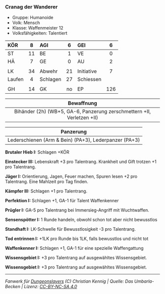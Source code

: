 ### Cranag der Wanderer

- Gruppe: Humanoide
- Volk: Mensch
- Klasse: Waffenmeister 12
- Volksfähigkeiten: Talentiert

| KÖR    |  8  | AGI      |  6  | GEI        |  6  |
| :----- | :-: | :------- | :-: | :--------- | :-: |
| ST     | 11  | BE       |  1  | VE         |  0  |
| HÄ     |  7  | GE       |  0  | AU         |  2  |
|        |     |          |     |            |     |
| LK     | 34  | Abwehr   | 21  | Initiative |  7  |
| Laufen |  4  | Schlagen | 27  | Schiessen  |     |
|        |     |          |     |            |     |
| GH     | 14  | GK       | no  | EP         | 126 |

|                               Bewaffnung                               |
| :--------------------------------------------------------------------: |
| Bihänder (2h) (WB+5, GA-6, Panzerung zerschmettern +II, Verletzen +II) |

|                       Panzerung                       |
| :---------------------------------------------------: |
| Lederschienen (Arm & Bein) (PA+3), Lederpanzer (PA+3) |

**Brutaler Hieb I:** Schlagen +KÖR

**Einstecker III:** Lebenskraft +3 pro Talentrang. Krankheit und Gift trotzen +1 pro Talentrang.

**Jäger I:** Orientierung, Jagen, Feuer machen, Spuren lesen +2 pro Talentrang. Eine Mahlzeit pro Tag finden.

**Kämpfer III:** Schlagen +1 pro Talentrang.

**Perfektion I:** Schlagen +1, GA-1 für Talent Waffenkenner

**Prügler I:** GA-5 pro Talentrang bei Immersieg-Angriff mit Wuchtwaffen.

**Sensenspötter I:** 1 Runde handeln, obwohl schon tot aber nicht bewusstlos

**Standhaft I:** LK-Schwelle für Bewusstlosigkeit -3 pro Talentrang.

**Tod entrinnen I:** +1LK pro Runde bis 1LK, falls bewusstlos und nicht tot

**Waffenkenner I:** Schlagen +1, GA-1 für eine spezielle Waffengattung

**Wissensgebiet I:** +3 pro Talentrang auf ausgewähltes Wissensgebiet.

**Wissensgebiet I:** +3 pro Talentrang auf ausgewähltes Wissensgebiet.

---

_Fanwerk für [Dungeonslayers](https://www.dungeonslayers.net/) (C) Christian Kennig | Quelle: Das Umbarla-Becken | Lizenz: [CC-BY-NC-SA 4.0](https://creativecommons.org/licenses/by-nc-sa/4.0/deed.de)_

